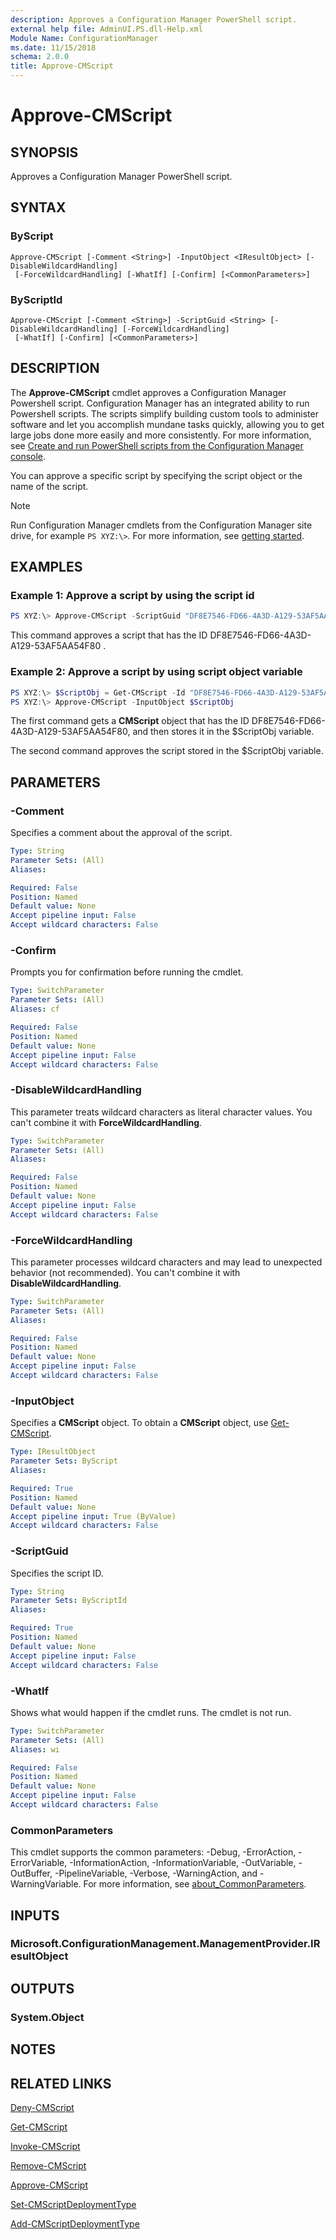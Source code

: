 ```yaml
---
description: Approves a Configuration Manager PowerShell script.
external help file: AdminUI.PS.dll-Help.xml
Module Name: ConfigurationManager
ms.date: 11/15/2018
schema: 2.0.0
title: Approve-CMScript
---
```


# Approve-CMScript

## SYNOPSIS

Approves a Configuration Manager PowerShell script.

## SYNTAX

### ByScript
```
Approve-CMScript [-Comment <String>] -InputObject <IResultObject> [-DisableWildcardHandling]
 [-ForceWildcardHandling] [-WhatIf] [-Confirm] [<CommonParameters>]
```

### ByScriptId
```
Approve-CMScript [-Comment <String>] -ScriptGuid <String> [-DisableWildcardHandling] [-ForceWildcardHandling]
 [-WhatIf] [-Confirm] [<CommonParameters>]
```

## DESCRIPTION

The **Approve-CMScript** cmdlet approves a Configuration Manager Powershell script. Configuration Manager has an integrated ability to run Powershell scripts. The scripts simplify building custom tools to administer software and let you accomplish mundane tasks quickly, allowing you to get large jobs done more easily and more consistently. For more information, see [Create and run PowerShell scripts from the Configuration Manager console](/sccm/apps/deploy-use/create-deploy-scripts).

You can approve a specific script by specifying the script object or the name of the script.

> [!NOTE]
> Run Configuration Manager cmdlets from the Configuration Manager site drive, for example `PS XYZ:\>`. For more information, see [getting started](/powershell/sccm/overview).

## EXAMPLES

### Example 1: Approve a script by using the script id

```powershell
PS XYZ:\> Approve-CMScript -ScriptGuid "DF8E7546-FD66-4A3D-A129-53AF5AA54F80"
```

This command approves a script that has the ID DF8E7546-FD66-4A3D-A129-53AF5AA54F80  .

### Example 2: Approve a script by using script object variable

```powershell
PS XYZ:\> $ScriptObj = Get-CMScript -Id "DF8E7546-FD66-4A3D-A129-53AF5AA54F80"
PS XYZ:\> Approve-CMScript -InputObject $ScriptObj
```

The first command gets a **CMScript** object that has the ID DF8E7546-FD66-4A3D-A129-53AF5AA54F80, and then stores it in the $ScriptObj variable.

The second command approves the script stored in the $ScriptObj variable.

## PARAMETERS

### -Comment

Specifies a comment about the approval of the script.

```yaml
Type: String
Parameter Sets: (All)
Aliases:

Required: False
Position: Named
Default value: None
Accept pipeline input: False
Accept wildcard characters: False
```

### -Confirm

Prompts you for confirmation before running the cmdlet.

```yaml
Type: SwitchParameter
Parameter Sets: (All)
Aliases: cf

Required: False
Position: Named
Default value: None
Accept pipeline input: False
Accept wildcard characters: False
```

### -DisableWildcardHandling

This parameter treats wildcard characters as literal character values. You can't combine it with **ForceWildcardHandling**.

```yaml
Type: SwitchParameter
Parameter Sets: (All)
Aliases:

Required: False
Position: Named
Default value: None
Accept pipeline input: False
Accept wildcard characters: False
```

### -ForceWildcardHandling

This parameter processes wildcard characters and may lead to unexpected behavior (not recommended). You can't combine it with **DisableWildcardHandling**.

```yaml
Type: SwitchParameter
Parameter Sets: (All)
Aliases:

Required: False
Position: Named
Default value: None
Accept pipeline input: False
Accept wildcard characters: False
```

### -InputObject

Specifies a **CMScript** object.
To obtain a **CMScript** object, use [Get-CMScript](Get-CMScript.md).

```yaml
Type: IResultObject
Parameter Sets: ByScript
Aliases:

Required: True
Position: Named
Default value: None
Accept pipeline input: True (ByValue)
Accept wildcard characters: False
```

### -ScriptGuid

Specifies the script ID.

```yaml
Type: String
Parameter Sets: ByScriptId
Aliases:

Required: True
Position: Named
Default value: None
Accept pipeline input: False
Accept wildcard characters: False
```

### -WhatIf

Shows what would happen if the cmdlet runs.
The cmdlet is not run.

```yaml
Type: SwitchParameter
Parameter Sets: (All)
Aliases: wi

Required: False
Position: Named
Default value: None
Accept pipeline input: False
Accept wildcard characters: False
```

### CommonParameters
This cmdlet supports the common parameters: -Debug, -ErrorAction, -ErrorVariable, -InformationAction, -InformationVariable, -OutVariable, -OutBuffer, -PipelineVariable, -Verbose, -WarningAction, and -WarningVariable. For more information, see [about_CommonParameters](http://go.microsoft.com/fwlink/?LinkID=113216).

## INPUTS

### Microsoft.ConfigurationManagement.ManagementProvider.IResultObject
## OUTPUTS

### System.Object
## NOTES

## RELATED LINKS

[Deny-CMScript](Deny-CMScript.md)

[Get-CMScript](Invoke-CMScript.md)

[Invoke-CMScript](Invoke-CMScript.md)

[Remove-CMScript](Remove-CMScript.md)

[Approve-CMScript](Approve-CMScript.md)

[Set-CMScriptDeploymentType](Set-CMScriptDeploymentType.md)

[Add-CMScriptDeploymentType](Add-CMScriptDeploymentType.md)
